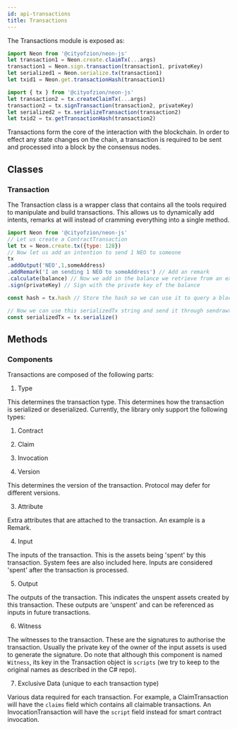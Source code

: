 ```yaml
---
id: api-transactions
title: Transactions
---
```


The Transactions module is exposed as:

```js
import Neon from '@cityofzion/neon-js'
let transaction1 = Neon.create.claimTx(...args)
transaction1 = Neon.sign.transaction(transaction1, privateKey)
let serialized1 = Neon.serialize.tx(transaction1)
let txid1 = Neon.get.transactionHash(transaction1)

import { tx } from '@cityofzion/neon-js'
let transaction2 = tx.createClaimTx(...args)
transaction2 = tx.signTransaction(transaction2, privateKey)
let serialized2 = tx.serializeTransaction(transaction2)
let txid2 = tx.getTransactionHash(transaction2)
```

Transactions form the core of the interaction with the blockchain. In order to effect any state changes on the chain, a transaction is required to be sent and processed into a block by the consensus nodes.

## Classes

### Transaction

The Transaction class is a wrapper class that contains all the tools required to manipulate and build transactions. This allows us to dynamically add intents, remarks at will instead of cramming everything into a single method.

```js
import Neon from '@cityofzion/neon-js'
// Let us create a ContractTransaction
let tx = Neon.create.tx({type: 128})
// Now let us add an intention to send 1 NEO to someone
tx
.addOutput('NEO',1,someAddress)
.addRemark('I am sending 1 NEO to someAddress') // Add an remark
.calculate(balance) // Now we add in the balance we retrieve from an external API and calculate the required inputs.
.sign(privateKey) // Sign with the private key of the balance

const hash = tx.hash // Store the hash so we can use it to query a block explorer.

// Now we can use this serializedTx string and send it through sendrawtransaction RPC call.
const serializedTx = tx.serialize()
```

## Methods

### Components

Transactions are composed of the following parts:

1. Type

  This determines the transaction type. This determines how the transaction is serialized or deserialized. Currently, the library only support the following types:

  1. Contract
  2. Claim
  3. Invocation

2. Version

  This determines the version of the transaction. Protocol may defer for different versions.

3. Attribute

  Extra attributes that are attached to the transaction. An example is a Remark.

4. Input

  The inputs of the transaction. This is the assets being 'spent' by this transaction. System fees are also included here. Inputs are considered 'spent' after the transaction is processed.


5. Output

  The outputs of the transaction. This indicates the unspent assets created by this transaction. These outputs are 'unspent' and can be referenced as inputs in future transactions.

6. Witness

  The witnesses to the transaction. These are the signatures to authorise the transaction. Usually the private key of the owner of the input assets is used to generate the signature. Do note that although this component is named ``Witness``, its key in the Transaction object is ``scripts`` (we try to keep to the original names as described in the C# repo).

7. Exclusive Data (unique to each transaction type)

  Various data required for each transaction. For example, a ClaimTransaction will have the ``claims`` field which contains all claimable transactions. An InvocationTransaction will have the ``script`` field instead for smart contract invocation.
